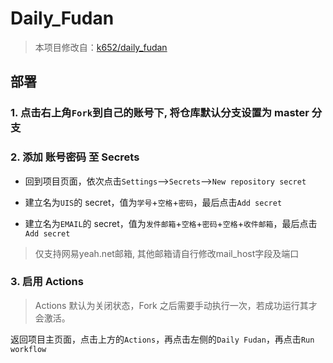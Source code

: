 # Daily_Fudan
> 本项目修改自：[k652/daily_fudan](https://github.com/k652/daily_fudan)

## 部署

### 1. 点击右上角`Fork`到自己的账号下, 将仓库默认分支设置为 master 分支

### 2. 添加 账号密码 至 Secrets

- 回到项目页面，依次点击`Settings`-->`Secrets`-->`New repository secret`

- 建立名为`UIS`的 secret，值为`学号`+`空格`+`密码`，最后点击`Add secret`

- 建立名为`EMAIL`的 secret，值为`发件邮箱`+`空格`+`密码`+`空格`+`收件邮箱`，最后点击`Add secret`
> 仅支持网易yeah.net邮箱, 其他邮箱请自行修改mail_host字段及端口

### 3. 启用 Actions

> Actions 默认为关闭状态，Fork 之后需要手动执行一次，若成功运行其才会激活。

返回项目主页面，点击上方的`Actions`，再点击左侧的`Daily Fudan`，再点击`Run workflow`
